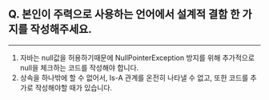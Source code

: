 ## Q. 본인이 주력으로 사용하는 언어에서 설계적 결함 한 가지를 작성해주세요.
---
1. 자바는 null값을 허용하기때문에 NullPointerException 방지를 위해 추가적으로 null을 체크하는 코드를 작성해야 합니다.
2. 상속을 하나밖에 할 수 없어서, Is-A 관계를 온전히 나타낼 수 없고, 또한 코드를 추가로 작성해야할 때가 있습니다.